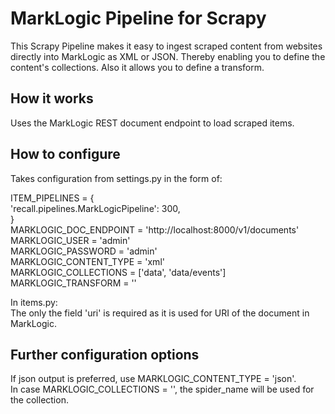 # MarkLogic Pipeline for Scrapy
This Scrapy Pipeline makes it easy to ingest scraped content from websites directly into MarkLogic as XML or JSON. Thereby enabling you to define the content's collections. Also it allows you to define a transform.

## How it works
Uses the MarkLogic REST document endpoint to load scraped items.

## How to configure
Takes configuration from settings.py in the form of:

ITEM_PIPELINES = {  
	'recall.pipelines.MarkLogicPipeline': 300,  
	}  
MARKLOGIC_DOC_ENDPOINT = 'http://localhost:8000/v1/documents'  
MARKLOGIC_USER = 'admin'  
MARKLOGIC_PASSWORD = 'admin'  
MARKLOGIC_CONTENT_TYPE = 'xml'  
MARKLOGIC_COLLECTIONS = ['data', 'data/events']  
MARKLOGIC_TRANSFORM = ''  

In items.py:  
The only the field 'uri' is required as it is used for URI of the document in MarkLogic.

## Further configuration options
If json output is preferred, use MARKLOGIC_CONTENT_TYPE = 'json'.  
In case MARKLOGIC_COLLECTIONS = '', the spider_name will be used for the collection.
